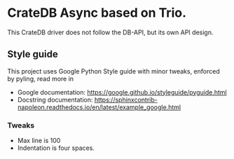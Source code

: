 # CrateDB Async based on Trio.

This CrateDB driver does not follow the DB-API, but its own API design.

## Style guide
This project uses Google Python Style guide with minor tweaks, enforced by pyling, read more in
* Google documentation: https://google.github.io/styleguide/pyguide.html
* Docstring documentation: https://sphinxcontrib-napoleon.readthedocs.io/en/latest/example_google.html

### Tweaks
* Max line is 100
* Indentation is four spaces.
